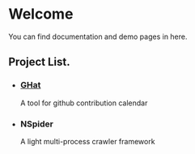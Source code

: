 # Welcome

You can find documentation and demo pages in here. 

## Project List.

- ### [GHat](ghat/ghat.html)
    A tool for github contribution calendar
- ### NSpider
    A light multi-process crawler framework
